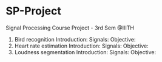 # SP-Project
Signal Processing Course Project - 3rd Sem @IIITH



1. Bird recognition 
    Introduction: 
    Signals: 
    Objective:
2. Heart rate estimation 
    Introduction:
    Signals:
    Objective:
3. Loudness segmentation 
    Introduction:
    Signals:
    Objective:
